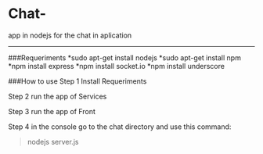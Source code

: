# Chat-
app in nodejs for the chat in aplication

______________________
###Requeriments
    *sudo apt-get install nodejs
    *sudo apt-get install npm
    *npm install express
    *npm install socket.io
    *npm install underscore

###How to use 
Step 1
Install Requeriments 

Step 2
run the app of Services 

Step 3 
run the app of Front

Step 4
in the console go to the chat directory and use this command:
   > nodejs server.js


